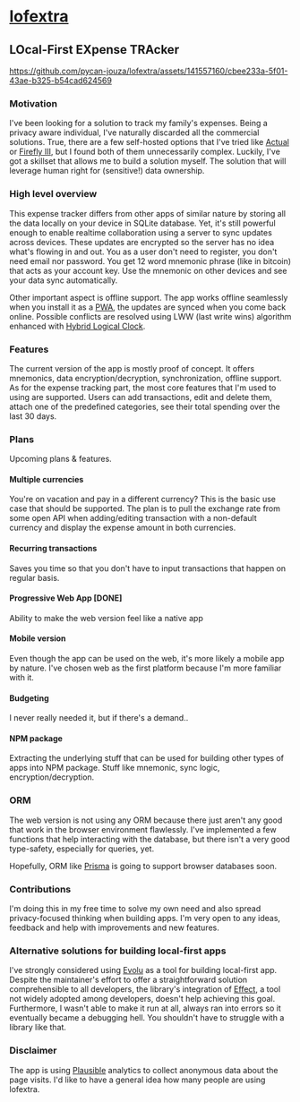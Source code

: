 # [lofextra](https://lofextra.com)

## LOcal-First EXpense TRAcker

https://github.com/pycan-jouza/lofextra/assets/141557160/cbee233a-5f01-43ae-b325-b54cad624569

### Motivation

I've been looking for a solution to track my family's expenses. Being a privacy aware individual, I've naturally discarded all the commercial solutions. True, there are a few self-hosted options that I've tried like [Actual](https://actualbudget.org/) or [Firefly III](https://www.firefly-iii.org/), but I found both of them unnecessarily complex. Luckily, I've got a skillset that allows me to build a solution myself. The solution that will leverage human right for (sensitive!) data ownership.

### High level overview

This expense tracker differs from other apps of similar nature by storing all the data locally on your device in SQLite database. Yet, it's still powerful enough to enable realtime collaboration using a server to sync updates across devices. These updates are encrypted so the server has no idea what's flowing in and out. You as a user don't need to register, you don't need email nor password. You get 12 word mnemonic phrase (like in bitcoin) that acts as your account key. Use the mnemonic on other devices and see your data sync automatically.

Other important aspect is offline support. The app works offline seamlessly when you install it as a [PWA](https://developer.mozilla.org/en-US/docs/Web/Progressive_web_apps), the updates are synced when you come back online. Possible conflicts are resolved using LWW (last write wins) algorithm enhanced with [Hybrid Logical Clock](https://jaredforsyth.com/posts/hybrid-logical-clocks/).

### Features

The current version of the app is mostly proof of concept. It offers mnemonics, data encryption/decryption, synchronization, offline support. As for the expense tracking part, the most core features that I'm used to using are supported. Users can add transactions, edit and delete them, attach one of the predefined categories, see their total spending over the last 30 days.

### Plans

Upcoming plans & features.

#### Multiple currencies

You're on vacation and pay in a different currency? This is the basic use case that should be supported. The plan is to pull the exchange rate from some open API when adding/editing transaction with a non-default currency and display the expense amount in both currencies.

#### Recurring transactions

Saves you time so that you don't have to input transactions that happen on regular basis.

#### Progressive Web App [DONE]

Ability to make the web version feel like a native app

#### Mobile version

Even though the app can be used on the web, it's more likely a mobile app by nature. I've chosen web as the first platform because I'm more familiar with it.

#### Budgeting

I never really needed it, but if there's a demand..

#### NPM package

Extracting the underlying stuff that can be used for building other types of apps into NPM package. Stuff like mnemonic, sync logic, encryption/decryption.

### ORM

The web version is not using any ORM because there just aren't any good that work in the browser environment flawlessly. I've implemented a few functions that help interacting with the database, but there isn't a very good type-safety, especially for queries, yet.

Hopefully, ORM like [Prisma](https://www.prisma.io/) is going to support browser databases soon.

### Contributions

I'm doing this in my free time to solve my own need and also spread privacy-focused thinking when building apps. I'm very open to any ideas, feedback and help with improvements and new features.

### Alternative solutions for building local-first apps

I've strongly considered using [Evolu](https://www.evolu.dev/) as a tool for building local-first app. Despite the maintainer's effort to offer a straightforward solution comprehensible to all developers, the library's integration of [Effect](https://effect.website/), a tool not widely adopted among developers, doesn't help achieving this goal. Furthermore, I wasn't able to make it run at all, always ran into errors so it eventually became a debugging hell. You shouldn't have to struggle with a library like that.

### Disclaimer

The app is using [Plausible](https://plausible.io/) analytics to collect anonymous data about the page visits. I'd like to have a general idea how many people are using lofextra.
